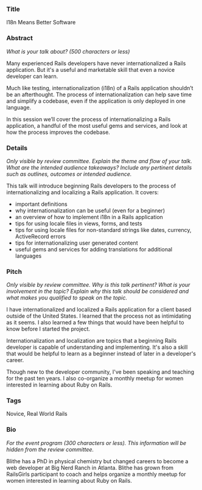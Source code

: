 ### Title

I18n Means Better Software

### Abstract

_What is your talk about? (500 characters or less)_

Many experienced Rails developers have never internationalized a Rails application. But it's a useful and marketable skill that even a novice developer can learn. 

Much like testing, internationalization (i18n) of a Rails application shouldn’t be an afterthought. The process of internationalization can help save time and simplify a codebase, even if the application is only deployed in one language.

In this session we’ll cover the process of internationalizing a Rails application, a handful of the most useful gems and services, and look at how the process improves the codebase.

### Details

_Only visible by review committee._
_Explain the theme and flow of your talk. What are the intended audience takeaways?_
_Include any pertinent details such as outlines, outcomes or intended audience._

This talk will introduce beginning Rails developers to the process of internationalizing and localizing a Rails application. It covers:

* important definitions
* why internationalization can be useful (even for a beginner)
* an overview of how to implement i18n in a Rails application
* tips for using locale files in views, forms, and tests
* tips for using locale files for non-standard strings like dates, currency, ActiveRecord errors
* tips for internationalizing user generated content
* useful gems and services for adding translations for additional languages

### Pitch

_Only visible by review committee._
_Why is this talk pertinent? What is your involvement in the topic?_
_Explain why this talk should be considered and what makes you qualified to speak on the topic._

I have internationalized and localized a Rails application for a client based outside of the United States. I learned that the process not as intimidating as it seems. I also learned a few things that would have been helpful to know before I started the project.

Internationalization and localization are topics that a beginning Rails developer is capable of understanding and implementing. It's also a skill that would be helpful to learn as a beginner instead of later in a developer's career.

Though new to the developer community, I've been speaking and teaching for the past ten years. I also co-organize a monthly meetup for women interested in learning about Ruby on Rails. 

### Tags

Novice, Real World Rails

### Bio

_For the event program (300 characters or less)._
_This information will be hidden from the review committee._

Blithe has a PhD in physical chemistry but changed careers to become a web developer at Big Nerd Ranch in Atlanta. Blithe has grown from RailsGirls participant to coach and helps organize a monthly meetup for women interested in learning about Ruby on Rails.

